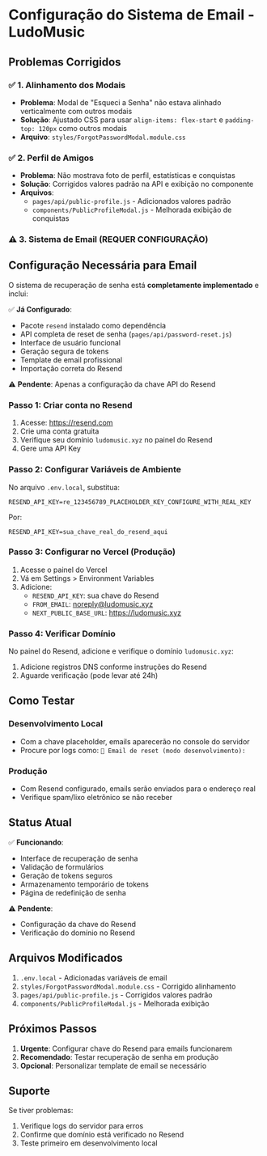 # Configuração do Sistema de Email - LudoMusic

## Problemas Corrigidos

### ✅ 1. Alinhamento dos Modais
- **Problema**: Modal de "Esqueci a Senha" não estava alinhado verticalmente com outros modais
- **Solução**: Ajustado CSS para usar `align-items: flex-start` e `padding-top: 120px` como outros modais
- **Arquivo**: `styles/ForgotPasswordModal.module.css`

### ✅ 2. Perfil de Amigos
- **Problema**: Não mostrava foto de perfil, estatísticas e conquistas
- **Solução**: Corrigidos valores padrão na API e exibição no componente
- **Arquivos**: 
  - `pages/api/public-profile.js` - Adicionados valores padrão
  - `components/PublicProfileModal.js` - Melhorada exibição de conquistas

### ⚠️ 3. Sistema de Email (REQUER CONFIGURAÇÃO)

## Configuração Necessária para Email

O sistema de recuperação de senha está **completamente implementado** e inclui:

✅ **Já Configurado**:
- Pacote `resend` instalado como dependência
- API completa de reset de senha (`pages/api/password-reset.js`)
- Interface de usuário funcional
- Geração segura de tokens
- Template de email profissional
- Importação correta do Resend

⚠️ **Pendente**: Apenas a configuração da chave API do Resend

### Passo 1: Criar conta no Resend
1. Acesse: https://resend.com
2. Crie uma conta gratuita
3. Verifique seu domínio `ludomusic.xyz` no painel do Resend
4. Gere uma API Key

### Passo 2: Configurar Variáveis de Ambiente
No arquivo `.env.local`, substitua:
```
RESEND_API_KEY=re_123456789_PLACEHOLDER_KEY_CONFIGURE_WITH_REAL_KEY
```

Por:
```
RESEND_API_KEY=sua_chave_real_do_resend_aqui
```

### Passo 3: Configurar no Vercel (Produção)
1. Acesse o painel do Vercel
2. Vá em Settings > Environment Variables
3. Adicione:
   - `RESEND_API_KEY`: sua chave do Resend
   - `FROM_EMAIL`: noreply@ludomusic.xyz
   - `NEXT_PUBLIC_BASE_URL`: https://ludomusic.xyz

### Passo 4: Verificar Domínio
No painel do Resend, adicione e verifique o domínio `ludomusic.xyz`:
1. Adicione registros DNS conforme instruções do Resend
2. Aguarde verificação (pode levar até 24h)

## Como Testar

### Desenvolvimento Local
- Com a chave placeholder, emails aparecerão no console do servidor
- Procure por logs como: `📧 Email de reset (modo desenvolvimento):`

### Produção
- Com Resend configurado, emails serão enviados para o endereço real
- Verifique spam/lixo eletrônico se não receber

## Status Atual

✅ **Funcionando**:
- Interface de recuperação de senha
- Validação de formulários
- Geração de tokens seguros
- Armazenamento temporário de tokens
- Página de redefinição de senha

⚠️ **Pendente**:
- Configuração da chave do Resend
- Verificação do domínio no Resend

## Arquivos Modificados

1. `.env.local` - Adicionadas variáveis de email
2. `styles/ForgotPasswordModal.module.css` - Corrigido alinhamento
3. `pages/api/public-profile.js` - Corrigidos valores padrão
4. `components/PublicProfileModal.js` - Melhorada exibição

## Próximos Passos

1. **Urgente**: Configurar chave do Resend para emails funcionarem
2. **Recomendado**: Testar recuperação de senha em produção
3. **Opcional**: Personalizar template de email se necessário

## Suporte

Se tiver problemas:
1. Verifique logs do servidor para erros
2. Confirme que domínio está verificado no Resend
3. Teste primeiro em desenvolvimento local
